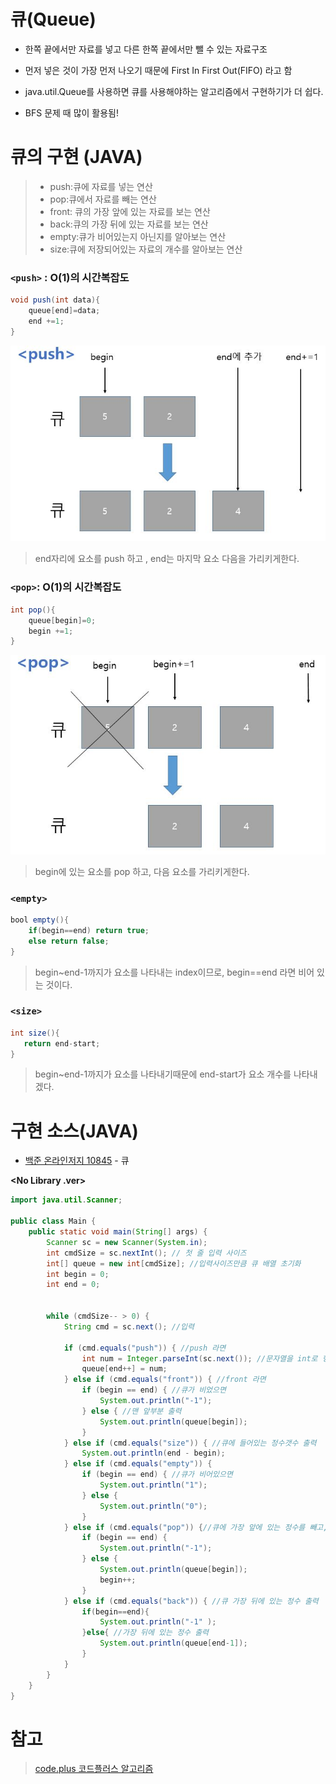 # 큐(Queue)

- 한쪽 끝에서만 자료를 넣고 다른 한쪽 끝에서만 뺄 수 있는 자료구조

- 먼저 넣은 것이 가장 먼저 나오기 때문에 First In First Out(FIFO) 라고 함

- java.util.Queue를 사용하면 큐를 사용해야하는 알고리즘에서 구현하기가 더 쉽다.
- BFS 문제 때 많이 활용됨!

# 큐의 구현 (JAVA)

> - push:큐에 자료를 넣는 연산
> - pop:큐에서 자료를 빼는 연산
> - front: 큐의 가장 앞에 있는 자료를 보는 연산
> - back:큐의 가장 뒤에 있는 자료를 보는 연산
> - empty:큐가 비어있는지 아닌지를 알아보는 연산
> - size:큐에 저장되어있는 자료의 개수를 알아보는 연산

### `<push>` : O(1)의 시간복잡도

```java
void push(int data){
    queue[end]=data;
    end +=1;
}
```

![img1](image/queue_img1.JPG)

> end자리에 요소를 push 하고 , end는 마지막 요소 다음을 가리키게한다.

### `<pop>`: O(1)의 시간복잡도

```java
int pop(){
    queue[begin]=0;
    begin +=1;
}
```

![img2](image/queue_img2.JPG)

> begin에 있는 요소를 pop 하고, 다음 요소를 가리키게한다.

### `<empty>`

```java
bool empty(){
    if(begin==end) return true;
    else return false;
}
```

> begin~end-1까지가 요소를 나타내는 index이므로, begin==end 라면 비어 있는 것이다.

### `<size>`

```java
int size(){
   return end-start;
}
```

> begin~end-1까지가 요소를 나타내기때문에 end-start가 요소 개수를 나타내겠다.

# 구현 소스(JAVA)

- [백준 온라인저지 10845](https://www.acmicpc.net/problem/10845) - 큐

**<No Library .ver>**

```java
import java.util.Scanner;

public class Main {
    public static void main(String[] args) {
        Scanner sc = new Scanner(System.in);
        int cmdSize = sc.nextInt(); // 첫 줄 입력 사이즈
        int[] queue = new int[cmdSize]; //입력사이즈만큼 큐 배열 초기화
        int begin = 0;
        int end = 0;


        while (cmdSize-- > 0) {
            String cmd = sc.next(); //입력

            if (cmd.equals("push")) { //push 라면
                int num = Integer.parseInt(sc.next()); //문자열을 int로 형변환
                queue[end++] = num;
            } else if (cmd.equals("front")) { //front 라면
                if (begin == end) { //큐가 비었으면
                    System.out.println("-1");
                } else { //맨 앞부분 출력
                    System.out.println(queue[begin]);
                }
            } else if (cmd.equals("size")) { //큐에 들어있는 정수갯수 출력
                System.out.println(end - begin);
            } else if (cmd.equals("empty")) {
                if (begin == end) { //큐가 비어있으면
                    System.out.println("1");
                } else {
                    System.out.println("0");
                }
            } else if (cmd.equals("pop")) {//큐에 가장 앞에 있는 정수를 빼고, 그 수를 출력
                if (begin == end) {
                    System.out.println("-1");
                } else {
                    System.out.println(queue[begin]);
                    begin++;
                }
            } else if (cmd.equals("back")) { //큐 가장 뒤에 있는 정수 출력
                if(begin==end){
                    System.out.println("-1" );
                }else{ //가장 뒤에 있는 정수 출력
                    System.out.println(queue[end-1]);
                }
            }
        }
    }
}
```

# 참고

> [code.plus 코드플러스 알고리즘](https://code.plus/course/41)
